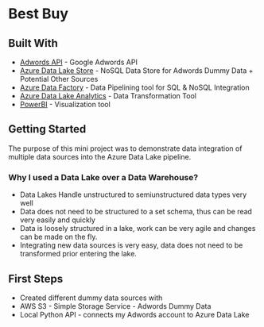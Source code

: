 # Best Buy

## Built With

* [Adwords API](https://developers.google.com/adwords/api/docs/guides/start) - Google Adwords API
* [Azure Data Lake Store](https://docs.microsoft.com/en-us/azure/data-lake-store/) - NoSQL Data Store for Adwords Dummy Data + Potential Other Sources
* [Azure Data Factory](https://azure.microsoft.com/en-us/services/data-factory/) - Data Pipelining tool for SQL & NoSQL Integration
* [Azure Data Lake Analytics](https://azure.microsoft.com/en-us/services/data-lake-analytics/) - Data Transformation Tool
* [PowerBI](https://powerbi.microsoft.com/en-us/) - Visualization tool

## Getting Started

The purpose of this mini project was to demonstrate data integration of multiple data sources into the Azure Data Lake pipeline. 

### Why I used a Data Lake over a Data Warehouse?

- Data Lakes Handle unstructured to semiunstructured data types very well
- Data does not need to be structured to a set schema, thus can be read very easily and quickly
- Data is loosely structured in a lake, work can be very agile and changes can be made on the fly.
- Integrating new data sources is very easy, data does not need to be transformed prior entering the lake.

## First Steps
- Created different dummy data sources with
- AWS S3 - Simple Storage Service - Adwords Dummy Data
- Local Python API - connects my Adwords account to Azure Data Lake

